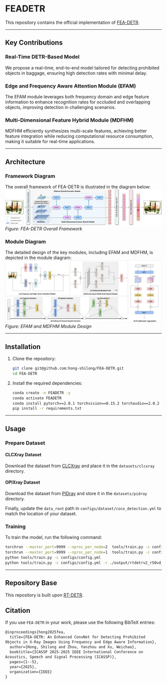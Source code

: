 # FEADETR

This repository contains the official implementation of [FEA-DETR](https://ieeexplore.ieee.org/abstract/document/10889378/).

---

## Key Contributions

### Real-Time DETR-Based Model
We propose a real-time, end-to-end model tailored for detecting prohibited objects in baggage, ensuring high detection rates with minimal delay.

### Edge and Frequency Aware Attention Module (EFAM)
The EFAM module leverages both frequency domain and edge feature information to enhance recognition rates for occluded and overlapping objects, improving detection in challenging scenarios.

### Multi-Dimensional Feature Hybrid Module (MDFHM)
MDFHM efficiently synthesizes multi-scale features, achieving better feature integration while reducing computational resource consumption, making it suitable for real-time applications.

---
## Architecture

### Framework Diagram
The overall framework of FEA-DETR is illustrated in the diagram below:
![Framework Diagram](imgs/framework.png)  
*Figure: FEA-DETR Overall Framework*

### Module Diagram
The detailed design of the key modules, including EFAM and MDFHM, is depicted in the module diagram:
![Module Diagram](imgs/module.png)  
*Figure: EFAM and MDFHM Module Design*

---
## Installation

1. Clone the repository:
    ```bash
    git clone git@github.com:hong-shilong/FEA-DETR.git
    cd FEA-DETR
    ```

2. Install the required dependencies:
    ```bash
    conda create -n FEADETR -y
    conda activate FEADETR 
    conda install pytorch==2.0.1 torchvision==0.15.2 torchaudio==2.0.2 pytorch-cuda=11.8 -c pytorch -c nvidia -y
    pip install -r requirements.txt
    ```

---

## Usage

### Prepare Dataset

#### CLCXray Dataset  
Download the dataset from [CLCXray](https://github.com/GreysonPhoenix/CLCXray) and place it in the `datasets/clcxray` directory.

#### OPIXray Dataset  
Download the dataset from [PIDray](https://github.com/lutao2021/PIDray) and store it in the `datasets/pidray` directory.

Finally, update the `data_root` path in `configs/dataset/coco_detection.yml` to match the location of your dataset.

### Training

To train the model, run the following command:
```bash
torchrun --master_port=9999 --nproc_per_node=2  tools/train.py -c configs/config.yml
torchrun --master_port=9999 --nproc_per_node=1  tools/train.py -c configs/config.yml
python tools/train.py -c configs/config.yml
python tools/train.py -c configs/config.yml -r ./output/rtdetrv2_r50vd_6x_coco/map50_best.pth --test-only
```
---
## Repository Base

This repository is built upon [RT-DETR](https://github.com/lyuwenyu/RT-DETR). 
## Citation
If you use `FEA-DETR` in your work, please use the following BibTeX entries:
```
@inproceedings{hong2025fea,
  title={FEA-DETR: An Enhanced ConvNet for Detecting Prohibited Objects in X-Ray Images Using Frequency and Edge Aware Information},
  author={Hong, Shilong and Zhou, Yanzhou and Xu, Weichao},
  booktitle={ICASSP 2025-2025 IEEE International Conference on Acoustics, Speech and Signal Processing (ICASSP)},
  pages={1--5},
  year={2025},
  organization={IEEE}
}
```